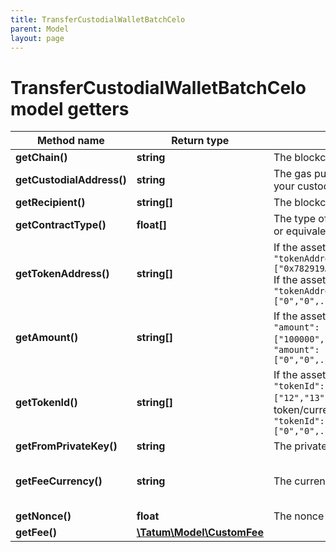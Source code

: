 ```yaml
---
title: TransferCustodialWalletBatchCelo
parent: Model
layout: page
---
```


# TransferCustodialWalletBatchCelo model getters

Method name | Return type | Description | Notes
------------ | ------------- | ------------- | -------------
**getChain()** | **string** | The blockchain to work with |
**getCustodialAddress()** | **string** | The gas pump address that transfers the assets; this is the address that you precalculated and activated earlier and that is assigned to a customer in your custodial application; this is not the "master address" |
**getRecipient()** | **string[]** | The blockchain address that receives the assets |
**getContractType()** | **float[]** | The type of the assets to transfer. Set <code>0</code> for fungible tokens (ERC-20 or equivalent), <code>1</code> for NFTs (ERC-721 or equivalent), <code>2</code> for Multi Tokens (ERC-1155 or equivalent), or <code>3</code> for native blockchain currencies. |
**getTokenAddress()** | **string[]** | If the assets are fungible tokens, NFTs, or Multi Tokens, set this parameter to the array of the addresses of the tokens to transfer:<br/> <code>"tokenAddress": ["0x782919AFc85eEA2cB736874225456bB5d3e242bA","0x74225456bB5d3e242bA782919AFc85eEA2cB7368",...,"0x3e242bA78274225456bB52cB7368d919AFc85eEA"]</code>   If the assets are a native blockchain currency, set this parameter to the array of zeros, a zero per currency:<br/> <code>"tokenAddress": ["0","0",...,"0"]</code> |
**getAmount()** | **string[]** | If the assets are fungible tokens, Multi Tokens, or a native blockchain currency, set this parameter to the array of the amounts of the assets to transfer:<br/> <code>"amount": ["100000","15000",...,"250000"]</code>   If the assets are NFTs, set this parameter to the array of zeros, a zero per NFT:<br/> <code>"amount": ["0","0",...,"0"]</code> |
**getTokenId()** | **string[]** | If the assets are Multi Tokens or NFTs, set this parameter to the array of the IDs of the tokens to transfer:<br/> <code>"tokenId": ["12","13",...,"24"]</code>    If the assets are fungible tokens or a native blockchain currency, set this parameter to the array of zeros, a zero per fungible token/currency:<br/> <code>"tokenId": ["0","0",...,"0"]</code> |
**getFromPrivateKey()** | **string** | The private key of the blockchain address that owns the gas pump address ("master address") |
**getFeeCurrency()** | **string** | The currency in which the gas fee will be paid | [optional] [default to 'CELO']
**getNonce()** | **float** | The nonce to be set to the transfer transaction; if not present, the last known nonce will be used | [optional]
**getFee()** | [**\Tatum\Model\CustomFee**](../CustomFee) |  | [optional]

